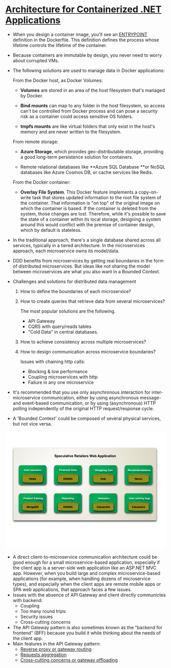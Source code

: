 # [Architecture for Containerized .NET Applications](https://docs.microsoft.com/en-us/dotnet/architecture/microservices/)

* When you design a container image, you'll see an [ENTRYPOINT]() definition in the Dockerfile. This definition defines the process whose lifetime controls the lifetime of the container.
* Because containers are immutable by design, you never need to worry about corrupted VMs.
* The following solutions are used to manage data in Docker applications:

    From the Docker host, as Docker Volumes:

    - **Volumes** are stored in an area of the host filesystem that's managed by Docker.

    - **Bind mounts** can map to any folder in the host filesystem, so access can't be controlled from Docker process and can pose a security risk as a container could access sensitive OS folders.

    - **tmpfs mounts** are like virtual folders that only exist in the host's memory and are never written to the filesystem.

    From remote storage:

    - **Azure Storage**, which provides geo-distributable storage, providing a good long-term persistence solution for containers.

    - Remote relational databases like **Azure SQL Database **or NoSQL databases like Azure Cosmos DB, or cache services like Redis.

    From the Docker container:

    - **Overlay File System**. This Docker feature implements a copy-on-write task that stores updated information to the root file system of the container. That information is "on top" of the original image on which the container is based. If the container is deleted from the system, those changes are lost. Therefore, while it's possible to save the state of a container within its local storage, designing a system around this would conflict with the premise of container design, which by default is stateless.
* In the traditional approach, there's a single database shared across all services, typically in a tiered architecture. In the microservices approach, each microservice owns its model/data.
* DDD benefits from microservices by getting real boundaries in the form of distributed microservices. But ideas like not sharing the model between microservices are what you also want in a Bounded Context.
* Challenges and solutions for distributed data management
    1. How to define the boundaries of each microservice?
    2. How to create queries that retrieve data from several microservices?

        The most popular solutions are the following.
        - API Gateway
        - CQRS with query/reads tables
        - "Cold Data" in central databases.
    3. How to achieve consistency across multiple microservices?
    4. How to design communication across microservice boundaries?

        Issues with chaining http calls:
        - Blocking & low performance
        - Coupling microservices with http
        - Failure in any one microservice

* It's recommended that you use only asynchronous interaction for inter-microservice communication, either by using asynchronous message- and event-based communication, or by using (asynchronous) HTTP polling independently of the original HTTP request/response cycle.
* A 'Bounded Context' could be composed of several physical services, but not vice versa.

![Ployglot Persistence](./images/polyglot.png "Ployglot Persistence Example. Source: martinfowler.com")

* A direct client-to-microservice communication architecture could be good enough for a small microservice-based application, especially if the client app is a server-side web application like an ASP.NET MVC app. However, when you build large and complex microservice-based applications (for example, when handling dozens of microservice types), and especially when the client apps are remote mobile apps or SPA web applications, that approach faces a few issues.
* Issues with the absence of API Gateway and client directly communictes with backend:
    * Coupling
    * Too many round trips:
    * Security issues
    * Cross-cutting concerns
* The API Gateway pattern is also sometimes known as the "backend for frontend" (BFF) because you build it while thinking about the needs of the client app.
* Main features in the API Gateway pattern:
    * [Reverse proxy or gateway routing](https://docs.microsoft.com/en-us/azure/architecture/patterns/gateway-routing)
    * [Requests aggregation](https://docs.microsoft.com/en-us/azure/architecture/patterns/gateway-aggregation)
    * [Cross-cutting concerns or gateway offloading](https://docs.microsoft.com/en-us/azure/architecture/patterns/gateway-offloading)